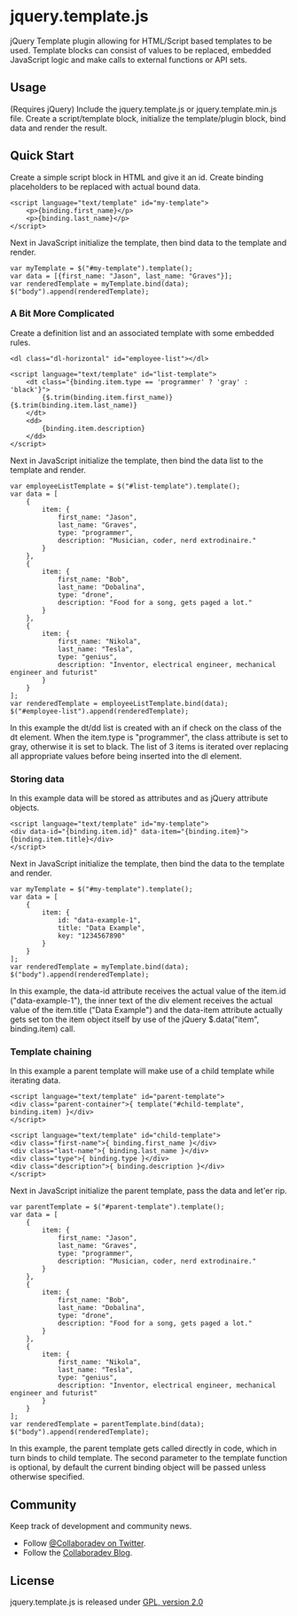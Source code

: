 jquery.template.js
==================

jQuery Template plugin allowing for HTML/Script based templates to be used.  Template blocks can consist of values to be replaced, embedded JavaScript logic and make calls to external functions or API sets.

## Usage

(Requires jQuery) Include the jquery.template.js or jquery.template.min.js file.
Create a script/template block, initialize the template/plugin block, bind data and render the result.

## Quick Start

Create a simple script block in HTML and give it an id.  Create binding placeholders to be replaced with actual bound data.

	<script language="text/template" id="my-template">
		<p>{binding.first_name}</p>
		<p>{binding.last_name}</p>
	</script>

Next in JavaScript initialize the template, then bind data to the template and render.

	var myTemplate = $("#my-template").template();
	var data = [{first_name: "Jason", last_name: "Graves"}];
	var renderedTemplate = myTemplate.bind(data);
	$("body").append(renderedTemplate);

### A Bit More Complicated

Create a definition list and an associated template with some embedded rules.

	<dl class="dl-horizontal" id="employee-list"></dl>

	<script language="text/template" id="list-template">
		<dt class="{binding.item.type == 'programmer' ? 'gray' : 'black'}">
			{$.trim(binding.item.first_name)} {$.trim(binding.item.last_name)}
		</dt>
		<dd>
			{binding.item.description}
		</dd>
	</script>

Next in JavaScript initialize the template, then bind the data list to the template and render.

	var employeeListTemplate = $("#list-template").template();
	var data = [
		{
			item: {
				first_name: "Jason",
				last_name: "Graves",
				type: "programmer",
				description: "Musician, coder, nerd extrodinaire."
			}
		},
		{
			item: {
				first_name: "Bob",
				last_name: "Dobalina",
				type: "drone",
				description: "Food for a song, gets paged a lot."
			}
		},
		{
			item: {
				first_name: "Nikola",
				last_name: "Tesla",
				type: "genius",
				description: "Inventor, electrical engineer, mechanical engineer and futurist"
			}
		}
	];
	var renderedTemplate = employeeListTemplate.bind(data);
	$("#employee-list").append(renderedTemplate);

In this example the dt/dd list is created with an if check on the class of the dt element.  When the item.type is "programmer", the class attribute is set to gray, otherwise it is set to black.  The list of 3 items is iterated over replacing all appropriate values before being inserted into the dl element.

### Storing data

In this example data will be stored as attributes and as jQuery attribute objects.

	<script language="text/template" id="my-template">
	<div data-id="{binding.item.id}" data-item="{binding.item}">{binding.item.title}</div>
	</script>

Next in JavaScript initialize the template, then bind the data to the template and render.

	var myTemplate = $("#my-template").template();
	var data = [
		{
			item: {
				id: "data-example-1",
				title: "Data Example",
				key: "1234567890"
			}
		}
	];
	var renderedTemplate = myTemplate.bind(data);
	$("body").append(renderedTemplate);

In this example, the data-id attribute receives the actual value of the item.id ("data-example-1"), the inner text of the div element receives the actual value of the item.title ("Data Example") and the data-item attribute actually gets set ton the item object itself by use of the jQuery $.data("item", binding.item) call.

### Template chaining

In this example a parent template will make use of a child template while iterating data.

	<script language="text/template" id="parent-template">
	<div class="parent-container">{ template("#child-template", binding.item) }</div>
	</script>

	<script language="text/template" id="child-template">
	<div class="first-name">{ binding.first_name }</div>
	<div class="last-name">{ binding.last_name }</div>
	<div class="type">{ binding.type }</div>
	<div class="description">{ binding.description }</div>
	</script>

Next in JavaScript initialize the parent template, pass the data and let'er rip.

	var parentTemplate = $("#parent-template").template();
	var data = [
		{
			item: {
				first_name: "Jason",
				last_name: "Graves",
				type: "programmer",
				description: "Musician, coder, nerd extrodinaire."
			}
		},
		{
			item: {
				first_name: "Bob",
				last_name: "Dobalina",
				type: "drone",
				description: "Food for a song, gets paged a lot."
			}
		},
		{
			item: {
				first_name: "Nikola",
				last_name: "Tesla",
				type: "genius",
				description: "Inventor, electrical engineer, mechanical engineer and futurist"
			}
		}
	];
	var renderedTemplate = parentTemplate.bind(data);
	$("body").append(renderedTemplate);

In this example, the parent template gets called directly in code, which in turn binds to child template.  The second parameter to the template function is optional, by default the current binding object will be passed unless otherwise specified.

## Community

Keep track of development and community news.

* Follow [@Collaboradev on Twitter](https://twitter.com/collaboradev).
* Follow the [Collaboradev Blog](http://www.collaboradev.com).

## License

jquery.template.js is released under [GPL, version 2.0](http://www.gnu.org/licenses/gpl-2.0.html)

